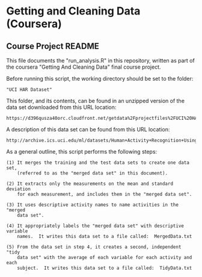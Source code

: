 
# Getting and Cleaning Data (Coursera)
## Course Project README

This file documents the "run_analysis.R" in this repository, written as part 
of the coursera "Getting And Cleaning Data" final course project.

Before running this script, the working directory should be set to the folder:

    "UCI HAR Dataset"

This folder, and its contents, can be found in an unzipped version of the data
set downloaded from this URL location:

    https://d396qusza40orc.cloudfront.net/getdata%2Fprojectfiles%2FUCI%20HAR%20Dataset.zip

A description of this data set can be found from this URL location:

    http://archive.ics.uci.edu/ml/datasets/Human+Activity+Recognition+Using+Smartphones

As a general outline, this script performs the following steps:

    (1) It merges the training and the test data sets to create one data set,
        (referred to as the "merged data set" in this document).

    (2) It extracts only the measurements on the mean and standard deviation
        for each measurement, and includes them in the "merged data set".

    (3) It uses descriptive activity names to name activities in the "merged 
        data set".

    (4) It appropriately labels the "merged data set" with descriptive variable
        names.  It writes this data set to a file called:  MergedData.txt

    (5) From the data set in step 4, it creates a second, independent "tidy
        data set" with the average of each variable for each activity and each
        subject.  It writes this data set to a file called:  TidyData.txt
